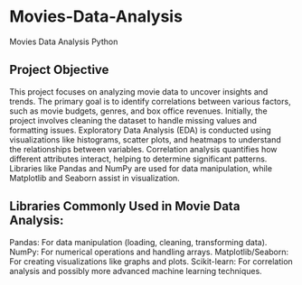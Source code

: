 # Movies-Data-Analysis
Movies Data Analysis Python

## Project Objective

This project focuses on analyzing movie data to uncover insights and trends. The primary goal is to identify correlations between various factors, such as movie budgets, genres, and box office revenues. Initially, the project involves cleaning the dataset to handle missing values and formatting issues. Exploratory Data Analysis (EDA) is conducted using visualizations like histograms, scatter plots, and heatmaps to understand the relationships between variables. Correlation analysis quantifies how different attributes interact, helping to determine significant patterns. Libraries like Pandas and NumPy are used for data manipulation, while Matplotlib and Seaborn assist in visualization. 

 ## Libraries Commonly Used in Movie Data Analysis:
 
Pandas: For data manipulation (loading, cleaning, transforming data).
NumPy: For numerical operations and handling arrays.
Matplotlib/Seaborn: For creating visualizations like graphs and plots.
Scikit-learn: For correlation analysis and possibly more advanced machine learning techniques.
